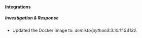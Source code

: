 #### Integrations
##### Investigation & Response
- Updated the Docker image to: *demisto/python3:3.10.11.54132*.
